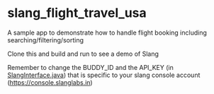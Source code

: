 # slang_flight_travel_usa
A sample app to demonstrate how to handle flight booking including searching/filtering/sorting

Clone this and build and run to see a demo of Slang

Remember to change the BUDDY_ID and the API_KEY (in [SlangInterface.java](https://github.com/SlangLabs/slang_travel/blob/master/app/src/main/java/in/slanglabs/slangtravel/SlangInterface.java#L32))  that is specific to your slang console account (https://console.slanglabs.in)
